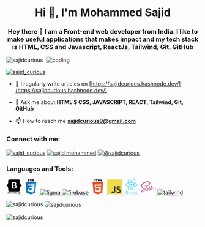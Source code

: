 <h1 align="center">Hi 👋, I'm Mohammed Sajid</h1>
<h3 align="center">Hey there 👋 I am a Front-end web developer from India. I like to make useful applications that makes impact and my tech stack is HTML, CSS and Javascript, ReactJs, Tailwind, Git, GitHub</h3>
<img align="right" alt="coding" width="400" src="https://user-images.githubusercontent.com/87852919/167628453-00bf380b-0880-469e-b42c-efeb1af86e29.png">

<p align="left"> <img src="https://komarev.com/ghpvc/?username=sajidcurious&label=Profile%20views&color=0e75b6&style=flat" alt="sajidcurious" /> </p>

<p align="left"> <a href="https://twitter.com/sajid_curious" target="blank"><img src="https://img.shields.io/twitter/follow/sajid_curious?logo=twitter&style=for-the-badge" alt="sajid_curious" /></a> </p>

- 📝 I regularly write articles on [https://sajidcurious.hashnode.dev/](https://sajidcurious.hashnode.dev/)

- 💬 Ask me about **HTML $ CSS, JAVASCRIPT, REACT, Tailwind, Git, GitHub**

- 📫 How to reach me **sajidcurious9@gmail.com**

<h3 align="left">Connect with me:</h3>
<p align="left">
<a href="https://twitter.com/sajid_curious" target="blank"><img align="center" src="https://raw.githubusercontent.com/rahuldkjain/github-profile-readme-generator/master/src/images/icons/Social/twitter.svg" alt="sajid_curious" height="30" width="40" /></a>
<a href="https://linkedin.com/in/sajid mohammed" target="blank"><img align="center" src="https://raw.githubusercontent.com/rahuldkjain/github-profile-readme-generator/master/src/images/icons/Social/linked-in-alt.svg" alt="sajid mohammed" height="30" width="40" /></a>
<a href="https://hashnode.com/@sajidcurious" target="blank"><img align="center" src="https://raw.githubusercontent.com/rahuldkjain/github-profile-readme-generator/master/src/images/icons/Social/hashnode.svg" alt="@sajidcurious" height="30" width="40" /></a>
</p>

<h3 align="left">Languages and Tools:</h3>
<p align="left"> <a href="https://getbootstrap.com" target="_blank" rel="noreferrer"> <img src="https://raw.githubusercontent.com/devicons/devicon/master/icons/bootstrap/bootstrap-plain-wordmark.svg" alt="bootstrap" width="40" height="40"/> </a> <a href="https://www.w3schools.com/css/" target="_blank" rel="noreferrer"> <img src="https://raw.githubusercontent.com/devicons/devicon/master/icons/css3/css3-original-wordmark.svg" alt="css3" width="40" height="40"/> </a> <a href="https://www.figma.com/" target="_blank" rel="noreferrer"> <img src="https://www.vectorlogo.zone/logos/figma/figma-icon.svg" alt="figma" width="40" height="40"/> </a> <a href="https://firebase.google.com/" target="_blank" rel="noreferrer"> <img src="https://www.vectorlogo.zone/logos/firebase/firebase-icon.svg" alt="firebase" width="40" height="40"/> </a> <a href="https://www.w3.org/html/" target="_blank" rel="noreferrer"> <img src="https://raw.githubusercontent.com/devicons/devicon/master/icons/html5/html5-original-wordmark.svg" alt="html5" width="40" height="40"/> </a> <a href="https://developer.mozilla.org/en-US/docs/Web/JavaScript" target="_blank" rel="noreferrer"> <img src="https://raw.githubusercontent.com/devicons/devicon/master/icons/javascript/javascript-original.svg" alt="javascript" width="40" height="40"/> </a> <a href="https://reactjs.org/" target="_blank" rel="noreferrer"> <img src="https://raw.githubusercontent.com/devicons/devicon/master/icons/react/react-original-wordmark.svg" alt="react" width="40" height="40"/> </a> <a href="https://sass-lang.com" target="_blank" rel="noreferrer"> <img src="https://raw.githubusercontent.com/devicons/devicon/master/icons/sass/sass-original.svg" alt="sass" width="40" height="40"/> </a> <a href="https://tailwindcss.com/" target="_blank" rel="noreferrer"> <img src="https://www.vectorlogo.zone/logos/tailwindcss/tailwindcss-icon.svg" alt="tailwind" width="40" height="40"/> </a> </p>

<p><img align="left" src="https://github-readme-stats.vercel.app/api/top-langs?username=sajidcurious&show_icons=true&locale=en&layout=compact" alt="sajidcurious" /></p>

<p>&nbsp;<img align="center" src="https://github-readme-stats.vercel.app/api?username=sajidcurious&show_icons=true&locale=en" alt="sajidcurious" /></p>

<p><img align="center" src="https://github-readme-streak-stats.herokuapp.com/?user=sajidcurious&" alt="sajidcurious" /></p>
